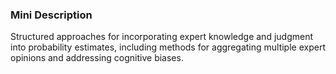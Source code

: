 ### Mini Description

Structured approaches for incorporating expert knowledge and judgment into probability estimates, including methods for aggregating multiple expert opinions and addressing cognitive biases.
